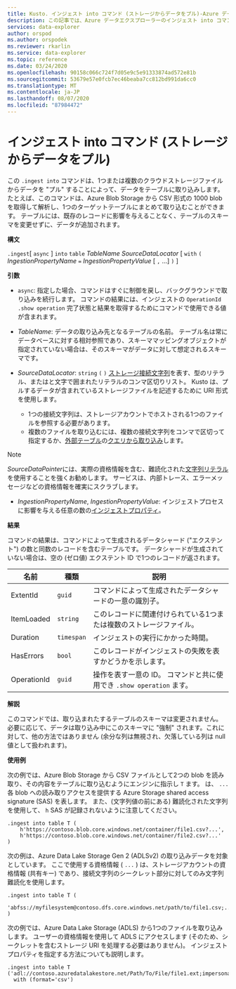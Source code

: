 ```yaml
---
title: Kusto. インジェスト into コマンド (ストレージからデータをプル)-Azure データエクスプローラー
description: この記事では、Azure データエクスプローラーのインジェスト into コマンド (ストレージからのデータのプル) について説明します。
services: data-explorer
author: orspod
ms.author: orspodek
ms.reviewer: rkarlin
ms.service: data-explorer
ms.topic: reference
ms.date: 03/24/2020
ms.openlocfilehash: 90158c066c724f7d05e9c5e91333874ad572e81b
ms.sourcegitcommit: 53679e57e0fcb7ec46beaba7cc812bd991da6cc0
ms.translationtype: MT
ms.contentlocale: ja-JP
ms.lasthandoff: 08/07/2020
ms.locfileid: "87984472"
---
```

# <a name="the-ingest-into-command-pull-data-from-storage"></a>インジェスト into コマンド (ストレージからデータをプル)

この `.ingest into` コマンドは、1つまたは複数のクラウドストレージファイルからデータを "プル" することによって、データをテーブルに取り込みします。
たとえば、このコマンドは、Azure Blob Storage から CSV 形式の 1000 blob を取得して解析し、1つのターゲットテーブルにまとめて取り込むことができます。
テーブルには、既存のレコードに影響を与えることなく、テーブルのスキーマを変更せずに、データが追加されます。

**構文**

`.ingest`[ `async` ] `into` `table` *TableName* *SourceDataLocator* [ `with` `(` *IngestionPropertyName* `=` *IngestionPropertyValue* [ `,` ...] `)` ]

**引数**

* `async`: 指定した場合、コマンドはすぐに制御を戻し、バックグラウンドで取り込みを続行します。 コマンドの結果には、インジェストの `OperationId` `.show operation` 完了状態と結果を取得するためにコマンドで使用できる値が含まれます。
  
* *TableName*: データの取り込み先となるテーブルの名前。
  テーブル名は常にデータベースに対する相対参照であり、スキーママッピングオブジェクトが指定されていない場合は、そのスキーマがデータに対して想定されるスキーマです。

* *SourceDataLocator*: `string` `(` `)` [ストレージ接続文字列](../../api/connection-strings/storage.md)を表す、型のリテラル、またはと文字で囲まれたリテラルのコンマ区切りリスト。 Kusto は、プルするデータが含まれているストレージファイルを記述するために URI 形式を使用します。 
  * 1つの接続文字列は、ストレージアカウントでホストされる1つのファイルを参照する必要があります。 
  * 複数のファイルを取り込むには、複数の接続文字列をコンマで区切って指定するか、[外部テーブル](../../query/schema-entities/externaltables.md)の[クエリから取り込み](ingest-from-query.md)します。

> [!NOTE]
> *SourceDataPointer*には、実際の資格情報を含む、難読化された[文字列リテラル](../../query/scalar-data-types/string.md#obfuscated-string-literals)を使用することを強くお勧めします。
> サービスは、内部トレース、エラーメッセージなどの資格情報を確実にスクラブします。

* *IngestionPropertyName*, *IngestionPropertyValue*: インジェストプロセスに影響を与える任意の数の[インジェストプロパティ](../../../ingestion-properties.md)。

**結果**

コマンドの結果は、コマンドによって生成されるデータシャード ("エクステント") の数と同数のレコードを含むテーブルです。
データシャードが生成されていない場合は、空の (ゼロ値) エクステント ID で1つのレコードが返されます。

|名前       |種類      |説明                                                                |
|-----------|----------|---------------------------------------------------------------------------|
|ExtentId   |`guid`    |コマンドによって生成されたデータシャードの一意の識別子。|
|ItemLoaded |`string`  |このレコードに関連付けられている1つまたは複数のストレージファイル。             |
|Duration   |`timespan`|インジェストの実行にかかった時間。                                     |
|HasErrors  |`bool`    |このレコードがインジェストの失敗を表すかどうかを示します。                |
|OperationId|`guid`    |操作を表す一意の ID。 コマンドと共に使用でき `.show operation` ます。|

**解説**

このコマンドでは、取り込まれたするテーブルのスキーマは変更されません。
必要に応じて、データは取り込み中にこのスキーマに "強制" されます。これに対して、他の方法ではありません (余分な列は無視され、欠落している列は null 値として扱われます)。

**使用例**

次の例では、Azure Blob Storage から CSV ファイルとして2つの blob を読み取り、その内容をテーブルに取り込むようにエンジンに指示し `T` ます。 は、 `...` 各 blob への読み取りアクセスを提供する Azure Storage shared access signature (SAS) を表します。 また、(文字列値の前にある) 難読化された文字列を使用して、 `h` SAS が記録されないように注意してください。

```kusto
.ingest into table T (
    h'https://contoso.blob.core.windows.net/container/file1.csv?...',
    h'https://contoso.blob.core.windows.net/container/file2.csv?...'
)
```

次の例は、Azure Data Lake Storage Gen 2 (ADLSv2) の取り込みデータを対象としています。 ここで使用する資格情報 ( `...` ) は、ストレージアカウントの資格情報 (共有キー) であり、接続文字列のシークレット部分に対してのみ文字列難読化を使用します。

```kusto
.ingest into table T (
  'abfss://myfilesystem@contoso.dfs.core.windows.net/path/to/file1.csv;...'
)
```

次の例では、Azure Data Lake Storage (ADLS) から1つのファイルを取り込みします。
ユーザーの資格情報を使用して ADLS にアクセスします (そのため、シークレットを含むストレージ URI を処理する必要はありません)。 インジェストプロパティを指定する方法についても説明します。

```kusto
.ingest into table T ('adl://contoso.azuredatalakestore.net/Path/To/File/file1.ext;impersonate')
  with (format='csv')
```
